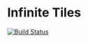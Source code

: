 # Infinite Tiles

[![Build Status](https://travis-ci.org/akornatskyy/infinite-tiles.svg?branch=master)](https://travis-ci.org/akornatskyy/infinite-tiles)
